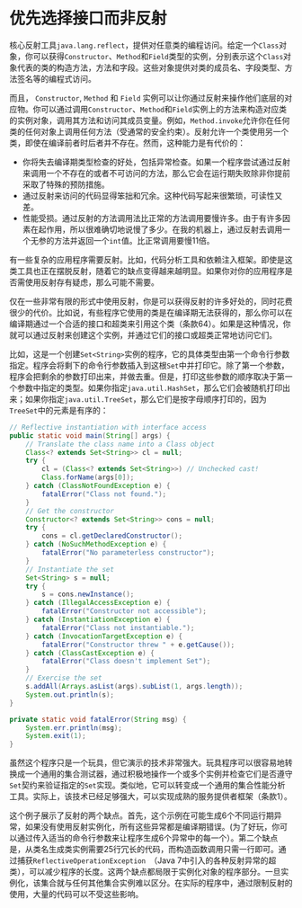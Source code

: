 # 优先选择接口而非反射

核心反射工具`java.lang.reflect`，提供对任意类的编程访问。给定一个`Class`对象，你可以获得`Constructor`、`Method`和`Field`类型的实例，分别表示这个`Class`对象代表的类的构造方法，方法和字段。这些对象提供对类的成员名、字段类型、方法签名等的编程式访问。

而且， `Constructor`,  `Method` 和 `Field` 实例可以让你通过反射来操作他们底层的对应物。你可以通过调用`Constructor`、`Method`和`Field`实例上的方法来构造对应类的实例对象，调用其方法和访问其成员变量。例如，`Method.invoke`允许你在任何类的任何对象上调用任何方法（受通常的安全约束）。反射允许一个类使用另一个类，即使在编译前者时后者并不存在。然而，这种能力是有代价的：

* 你将失去编译期类型检查的好处，包括异常检查。如果一个程序尝试通过反射来调用一个不存在的或者不可访问的方法，那么它会在运行期失败除非你提前采取了特殊的预防措施。
* 通过反射来访问的代码显得笨拙和冗余。这种代码写起来很繁琐，可读性又差。
* 性能受损。通过反射的方法调用法比正常的方法调用要慢许多。由于有许多因素在起作用，所以很难确切地说慢了多少。在我的机器上，通过反射去调用一个无参的方法并返回一个`int`值。比正常调用要慢11倍。

有一些复杂的应用程序需要反射。比如，代码分析工具和依赖注入框架。即使是这类工具也正在摆脱反射，随着它的缺点变得越来越明显。如果你对你的应用程序是否需使用反射存有疑虑，那么可能不需要。

仅在一些非常有限的形式中使用反射，你是可以获得反射的许多好处的，同时花费很少的代价。比如说，有些程序它使用的类是在编译期无法获得的，那么你可以在编译期通过一个合适的接口和超类来引用这个类（条款64）。如果是这种情况，你就可以通过反射来创建这个实例，并通过它们的接口或超类正常地访问它们。

比如，这是一个创建`Set<String>`实例的程序，它的具体类型由第一个命令行参数指定。程序会将剩下的命令行参数插入到这根`Set`中并打印它。除了第一个参数，程序会把剩余的参数打印出来，并做去重。但是，打印这些参数的顺序取决于第一个参数中指定的类型。如果你指定`java.util.HashSet`，那么它们会被随机打印出来；如果你指定`java.util.TreeSet`，那么它们是按字母顺序打印的，因为`TreeSet`中的元素是有序的：

```java
// Reflective instantiation with interface access
public static void main(String[] args) {
    // Translate the class name into a Class object
    Class<? extends Set<String>> cl = null;
    try {
        cl = (Class<? extends Set<String>>) // Unchecked cast!
        Class.forName(args[0]);
    } catch (ClassNotFoundException e) {
        fatalError("Class not found.");
    }
    // Get the constructor
    Constructor<? extends Set<String>> cons = null;
    try {
        cons = cl.getDeclaredConstructor();
    } catch (NoSuchMethodException e) {
        fatalError("No parameterless constructor");
    }
    // Instantiate the set
    Set<String> s = null;
    try {
        s = cons.newInstance();
    } catch (IllegalAccessException e) {
        fatalError("Constructor not accessible");
    } catch (InstantiationException e) {
        fatalError("Class not instantiable.");
    } catch (InvocationTargetException e) {
        fatalError("Constructor threw " + e.getCause());
    } catch (ClassCastException e) {
        fatalError("Class doesn't implement Set");
    }
    // Exercise the set
    s.addAll(Arrays.asList(args).subList(1, args.length));
    System.out.println(s);
}

private static void fatalError(String msg) {
    System.err.println(msg);
    System.exit(1);
}
```

虽然这个程序只是一个玩具，但它演示的技术非常强大。玩具程序可以很容易地转换成一个通用的集合测试器，通过积极地操作一个或多个实例并检查它们是否遵守`Set`契约来验证指定的`Set`实现。类似地，它可以转变成一个通用的集合性能分析工具。实际上，该技术已经足够强大，可以实现成熟的服务提供者框架（条款1）。

这个例子展示了反射的两个缺点。首先，这个示例在可能生成6个不同运行期异常，如果没有使用反射实例化，所有这些异常都是编译期错误。(为了好玩，你可以通过传入适当的命令行参数来让程序生成6个异常中的每一个）。第二个缺点是，从类名生成类实例需要25行冗长的代码，而构造函数调用只需一行即可。通过捕获`ReflectiveOperationException `（Java 7中引入的各种反射异常的超类），可以减少程序的长度。这两个缺点都局限于实例化对象的程序部分。一旦实例化，该集合就与任何其他集合实例难以区分。在实际的程序中，通过限制反射的使用，大量的代码可以不受这些影响。

